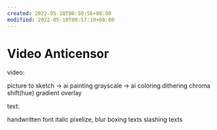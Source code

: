 ```yaml
---
created: 2022-05-10T00:50:56+08:00
modified: 2022-05-10T00:57:10+08:00
---
```


# Video Anticensor

video:

picture to sketch -> ai painting
grayscale -> ai coloring
dithering
chroma shift(hue)
gradient overlay

text:

handwritten font
italic
pixelize, blur
boxing texts
slashing texts
